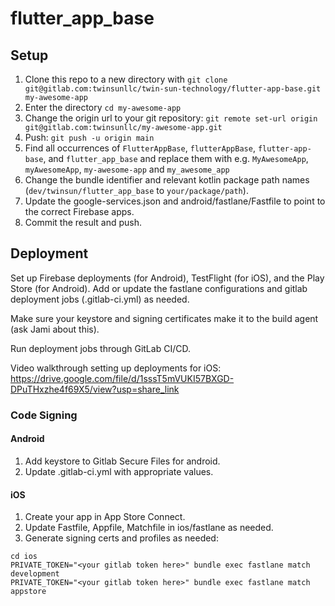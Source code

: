 # flutter_app_base

## Setup

1. Clone this repo to a new directory with `git clone git@gitlab.com:twinsunllc/twin-sun-technology/flutter-app-base.git my-awesome-app`
2. Enter the directory `cd my-awesome-app`
3. Change the origin url to your git repository: `git remote set-url origin git@gitlab.com:twinsunllc/my-awesome-app.git`
4. Push: `git push -u origin main`
5. Find all occurrences of `FlutterAppBase`, `flutterAppBase`, `flutter-app-base`, and `flutter_app_base` and replace them with e.g. `MyAwesomeApp`, `myAwesomeApp`, `my-awesome-app` and `my_awesome_app`
6. Change the bundle identifier and relevant kotlin package path names (`dev/twinsun/flutter_app_base` to `your/package/path`).
7. Update the google-services.json and android/fastlane/Fastfile to point to the correct Firebase apps.
8. Commit the result and push.

## Deployment

Set up Firebase deployments (for Android), TestFlight (for iOS), and the Play Store (for Android). Add or update the fastlane configurations and gitlab deployment jobs (.gitlab-ci.yml) as needed.

Make sure your keystore and signing certificates make it to the build agent (ask Jami about this).

Run deployment jobs through GitLab CI/CD.

Video walkthrough setting up deployments for iOS: https://drive.google.com/file/d/1sssT5mVUKI57BXGD-DPuTHxzhe4f69X5/view?usp=share_link

### Code Signing

#### Android

1. Add keystore to Gitlab Secure Files for android.
2. Update .gitlab-ci.yml with appropriate values.

#### iOS

1. Create your app in App Store Connect.
2. Update Fastfile, Appfile, Matchfile in ios/fastlane as needed.
3. Generate signing certs and profiles as needed:

```
cd ios
PRIVATE_TOKEN="<your gitlab token here>" bundle exec fastlane match development
PRIVATE_TOKEN="<your gitlab token here>" bundle exec fastlane match appstore
```
